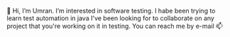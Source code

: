 🌱 Hi, I’m Umran. I’m interested in software testing. I habe been trying to learn test automation in java
I've been looking for to collaborate on any project that you're working on it in testing. 
You can reach me by e-mail 📫
